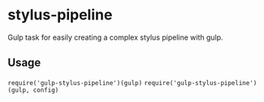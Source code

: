# stylus-pipeline
Gulp task for easily creating a complex stylus pipeline with gulp.

## Usage
`require('gulp-stylus-pipeline')(gulp)`
`require('gulp-stylus-pipeline')(gulp, config)`
